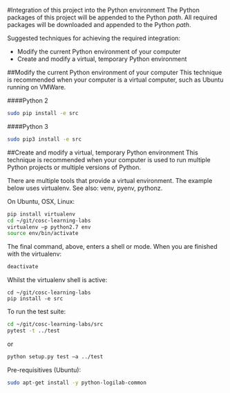 #Integration of this project into the Python environment
The Python packages of this project will be appended to the Python *path*.
All required packages will be downloaded and appended to the Python *path*.

Suggested techniques for achieving the required integration:
* Modify the current Python environment of your computer
* Create and modify a virtual, temporary Python environment

##Modify the current Python environment of your computer
This technique is recommended when your computer is a virtual computer, such as Ubuntu running on VMWare.

####Python 2
```bash
sudo pip install -e src
```
####Python 3
```bash
sudo pip3 install -e src
```

##Create and modify a virtual, temporary Python environment
This technique is recommended when your computer is used to run multiple Python projects or multiple versions of Python.

There are multiple tools that provide a virtual environment. The example below uses virtualenv. See also: venv, pyenv, pythonz.

On Ubuntu, OSX, Linux:
```bash
pip install virtualenv 
cd ~/git/cosc-learning-labs
virtualenv –p python2.7 env
source env/bin/activate
```

The final command, above, enters a shell or mode. When you are finished with the virtualenv:
```bash
deactivate 
```

Whilst the virtualenv shell is active:
```
cd ~/git/cosc-learning-labs
pip install -e src
```

To run the test suite:
```bash
cd ~/git/cosc-learning-labs/src
pytest -t ../test
```
or
```bash
python setup.py test –a ../test
```

Pre-requisitives (Ubuntu):
```bash
sudo apt-get install -y python-logilab-common
```
